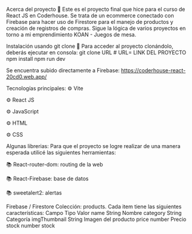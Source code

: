 Acerca del proyecto 👀 Este es el proyecto final que hice para el curso de React JS en Coderhouse. Se trata de un ecommerce conectado con Firebase para hacer uso de Firestore para el manejo de productos y creación de registros de compras. Sigue la lógica de varios proyectos en torno a mi emprendimiento KOAN - Juegos de mesa.

Instalación usando git clone 🔧 Para acceder al proyecto clonándolo, deberás ejecutar en consola: git clone URL # URL= LINK DEL PROYECTO npm install npm run dev

Se encuentra subido directamente a Firebase: https://coderhouse-react-20cd0.web.app/

Tecnologías principales: ⚙ Vite

⚙ React JS

⚙ JavaScript

⚙ HTML

⚙ CSS

Algunas librerias: Para que el proyecto se logre realizar de una manera esperada utilicé las siguientes herramientas:

📚 React-router-dom: routing de la web

📚 React-Firebase: base de datos

📚 sweetalert2: alertas

Firebase / Firestore Colección: products. Cada item tiene las siguientes características: Campo Tipo Valor name String Nombre category String Categoría imgThumbnail String Imagen del producto price number Precio stock number stock
